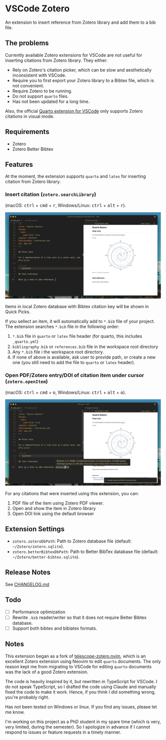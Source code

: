 # VSCode Zotero

An extension to insert reference from Zotero library and add them to a bib file.

## The problems
Currently available Zotero extensions for VSCode are not useful for inserting citations from Zotero library. They either:

- Rely on Zotero's citation picker, which can be slow and aesthetically inconsistent with VSCode.
- Require you to first export your Zotero library to a Bibtex file, which is not convenient.
- Require Zotero to be running.
- Do not support `quarto` files.
- Has not been updated for a long time.

Also, the official [Quarto extension for VSCode](https://marketplace.visualstudio.com/items?itemName=quarto.quarto) only supports Zotero citations in visual mode.

## Requirements

- Zotero
- Zotero Better Bibtex

## Features

At the moment, the extension supports `quarto` and `latex` for inserting citation from Zotero library.

### Insert citation (`zotero.searchLibrary`)
(macOS: <kbd>ctrl</kbd> + <kbd>cmd</kbd> + <kbd>r</kbd>, Windows/Linux: <kbd>ctrl</kbd> + <kbd>alt</kbd> + <kbd>r</kbd>).

![Screenshot of inserting citation](https://raw.githubusercontent.com/jinvim/vscode-zotero/refs/heads/main/resources/fig1.gif)


Items in local Zotero database with Bibtex citation key will be shown in Quick Picks.

If you sellect an item, it will automatically add to `*.bib` file of your project. The extension searches `*.bib` file in the following order:

1. `*.bib` file in `quarto` or `latex` file header (for quarto, this includes `_quarto.yml`)
1. `bibliography.bib` or `references.bib` file in the workspace root directory
1. Any `*.bib` file i the workspace root directory.
1. If none of above is available, ask user to provide path, or create a new one (you still need to add the file to `quarto` or `latex` header).

### Open PDF/Zotero entry/DOI of citation item under cursor (`zotero.openItem`)
(macOS: <kbd>ctrl</kbd> + <kbd>cmd</kbd> + <kbd>o</kbd>, Windows/Linux: <kbd>ctrl</kbd> + <kbd>alt</kbd> + <kbd>o</kbd>).

![Screenshot of opening item](https://raw.githubusercontent.com/jinvim/vscode-zotero/refs/heads/main/resources/fig2.gif)

For any citations that were inserted using this extension, you can:

1. PDF file of the item using Zotero PDF viewer.
1. Open and show the item in Zotero library
1. Open DOI link using the default browser

## Extension Settings

* `zotero.zoteroDbPath`: Path to Zotero database file (default: `~/Zotero/zotero.sqlite`).
* `zotero.betterBibtexDbPath`: Path to Better BibTex database file (default: `~/Zotero/better-bibtex.sqlite`).

## Release Notes

See [CHANGELOG.md](CHANGELOG.md)

## Todo

- [ ] Performance optimization
- [ ] Rewrite `.bib` reader/writer so that it does not require Better Bibtex database.
- [ ] Support both bibtex and biblatex formats.

## Notes

This extension began as a fork of [telescope-zotero.nvim](https://github.com/jmbuhr/telescope-zotero.nvim), which is an excellent Zotero extension using Neovim to edit `quarto` documents. The only reason kept me from migrating to VSCode for editing `quarto` documents was the lack of a good Zotero extension.

The code is heavily inspired by it, but rewritten in TypeScript for VSCode. I do not speak TypeScript, so I drafted the code using Claude and manually fixed the code to make it work. Hence, if you think I did something wrong, you're probably right.

Has not been tested on Windows or linux. If you find any issues, please let me know.

I'm working on this project as a PhD student in my spare time (which is very, very limited, during the semester). So I apologize in advance if I cannot respond to issues or feature requests in a timely manner.